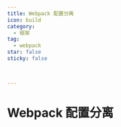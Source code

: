 ```yaml
---
title: Webpack 配置分离
icon: build
category:
  - 框架
tag:
  - webpack
star: false
sticky: false



---
```


# Webpack 配置分离